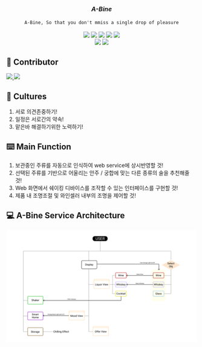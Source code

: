 <div>
  <h3 align="center"><i><b>A-Bine</b></i></h3>
</div>

<div align="center"><code>A-Bine, So that you don't mmiss a single drop of pleasure</code></div><br/>

<div align="center">
  <img src="https://img.shields.io/badge/ HTML5-E34F26?style=flat&logo=HTML5&logoColor=ffffff">
  <img src="https://img.shields.io/badge/ CSS3-1572B6?style=flat&logo=CSS3&logoColor=ffffff">
  <img src="https://img.shields.io/badge/ JavaScript ES7-F7DF1E?style=flat&logo=JavaScript&logoColor=ffffff">
  <img src="https://img.shields.io/badge/ Node v16.13.0-339933?style=flat&logo=Node.js&logoColor=ffffff">
  <img src="https://img.shields.io/badge/ Firebase v9.6.0-FF7139?style=flat&logo=Firebase&logoColor=FFCA28"><br/>
  <img src="https://img.shields.io/badge/ Wifi D1 R1-00979D?style=flat&logo=Arduino&logoColor=ffffff">
  <img src="https://img.shields.io/badge/ Raspberry Pi 4-A22846?style=flat&logo=Raspberry Pi&logoColor=ffffff">
</div>

## **🤟 Contributor**
<a href="https://github.com/JH9892" align="center">
      <img src=https://img.shields.io/badge/HnD-JH9892-8442ff?style=square&labelColor=fffec9 />
</a>
<a href="https://github.com/YSG9808" align="center">
      <img src=https://img.shields.io/badge/HnD-YSG9808-00a66e?style=square&labelColor=fffec9 />
</a>

## **💖 Cultures**
1. 서로 의견존중하기!
2. 일정은 서로간의 약속!
3. 맡은바 해결하기위한 노력하기!

## **⌨️ Main Function**  
1. 보관중인 주류를 자동으로 인식하여 web service에 상시반영할 것!
2. 선택된 주류를 기반으로 어울리는 안주 / 궁합에 맞는 다른 종류의 술을 추천해줄 것!  
3. Web 화면에서 쉐이킹 디바이스를 조작할 수 있는 인터페이스를 구현할 것!
4. 제품 내 조명조절 및 와인셀러 내부의 조명을 제어할 것!

## **💻 A-Bine Service Architecture**
![service Architecture](https://github.com/JH9892/A_bine/blob/main/ref/Service%20Architecture/Prototype%20Architecture.png)  
